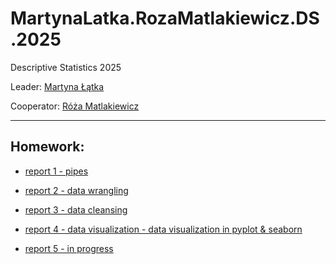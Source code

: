 # MartynaLatka.RozaMatlakiewicz.DS.2025
Descriptive Statistics 2025

Leader: [Martyna Łątka](https://github.com/MartynaLatka)

Cooperator: [Róża Matlakiewicz](https://github.com/RozaMatlakiewicz/RMatlakiewicz)

----------
Homework:
----------
- [report 1 - pipes](https://github.com/MartynaLatka/MartynaLatka.RozaMatlakiewicz.DS.2025/blob/main/Report1/Report1%20(2).md)


- [report 2 - data wrangling](https://github.com/MartynaLatka/MartynaLatka.RozaMatlakiewicz.DS.2025/tree/main/report2)
- [report 3 - data cleansing](https://github.com/MartynaLatka/MartynaLatka.RozaMatlakiewicz.DS.2025/blob/main/report3/Exercise%204.ipynb)
- [report 4 - data visualization - data visualization in pyplot & seaborn](https://github.com/MartynaLatka/MartynaLatka.RozaMatlakiewicz.DS.2025/blob/main/report4/Exercise5.ipynb)
- [report 5 - in progress ]()
